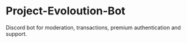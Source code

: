 # Project-Evoloution-Bot
Discord bot for moderation, transactions, premium authentication and support.
